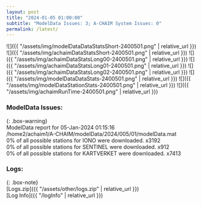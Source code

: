 ```yaml
---
layout: post
title: "2024-01-05 01:00:00"
subtitle: "ModelData Issues: 3; A-CHAIM System Issues: 0"
permalink: /latest/
---
```


![]({{ "/assets/img/modelDataDataStatsShort-2400501.png" | relative_url }})
![]({{ "/assets/img/achaimDataStatsShort-2400501.png" | relative_url }})
![]({{ "/assets/img/achaimDataStatsLong00-2400501.png" | relative_url }})
![]({{ "/assets/img/achaimDataStatsLong01-2400501.png" | relative_url }})
![]({{ "/assets/img/achaimDataStatsLong02-2400501.png" | relative_url }})
![]({{ "/assets/img/modelDataDataStats-2400501.png" | relative_url }})
![]({{ "/assets/img/modelDataStationStats-2400501.png" | relative_url }})
![]({{ "/assets/img/achaimRunTime-2400501.png" | relative_url }})


### ModelData Issues:  
  
{: .box-warning}  
 ModelData report for 05-Jan-2024 01:15:16   
 /home2/achaim1/A-CHAIM/modelData/2024/005/01/modelData.mat   
 0% of all possible stations for IONO were downloaded. x3192   
 0% of all possible stations for SENTINEL were downloaded. x912   
 0% of all possible stations for KARTVERKET were downloaded. x7413   
  


### Logs:  
  
{: .box-note}  
[Logs.zip]({{ "/assets/other/logs.zip" | relative_url }})  
[Log Info]({{ "/logInfo" | relative_url }})  
